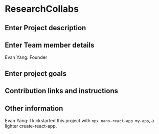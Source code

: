 # ResearchCollabs


## Enter Project description


## Enter Team member details
Evan Yang: Founder

## Enter project goals


## Contribution links and instructions

## Other information

Evan Yang: I kickstarted this project with `npx nano-react-app my-app`, a lighter create-react-app.
